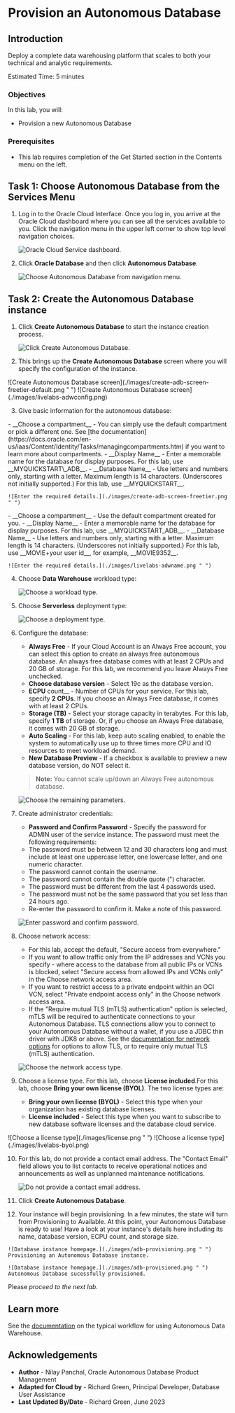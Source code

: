 # Provision an Autonomous Database

## Introduction

Deploy a complete data warehousing platform that scales to both your technical and analytic requirements.

Estimated Time: 5 minutes

### Objectives

In this lab, you will:

-   Provision a new Autonomous Database

### Prerequisites

-   This lab requires completion of the Get Started section in the Contents menu on the left.


## Task 1: Choose Autonomous Database from the Services Menu

1. Log in to the Oracle Cloud Interface. Once you log in, you arrive at the Oracle Cloud dashboard where you can see all the services available to you. Click the navigation menu in the upper left corner to show top level navigation choices.

    ![Oracle Cloud Service dashboard.](./images/cloud-service-dashboard.png " ")

2. Click **Oracle Database** and then click **Autonomous Database**.

    ![Choose Autonomous Database from navigation menu.](./images/navigation.png " ")

## Task 2: Create the Autonomous Database instance

1. Click **Create Autonomous Database** to start the instance creation process.

    ![Click Create Autonomous Database.](./images/create-adb-button.png " ")

2.  This brings up the __Create Autonomous Database__ screen where you will specify the configuration of the instance.

<if type="freetier">
    ![Create Autonomous Database screen](./images/create-adb-screen-freetier-default.png " ")
</if>
<if type="livelabs">
    ![Create Autonomous Database screen](./images/livelabs-adwconfig.png)
</if>

3. Give basic information for the autonomous database:

<if type="freetier">
    - __Choose a compartment__ - You can simply use the default compartment or pick a different one. See [the documentation](https://docs.oracle.com/en-us/iaas/Content/Identity/Tasks/managingcompartments.htm) if you want to learn more about compartments.
    - __Display Name__ - Enter a memorable name for the database for display purposes. For this lab, use __MYQUICKSTART\_ADB__.
    - __Database Name__ - Use letters and numbers only, starting with a letter. Maximum length is 14 characters. (Underscores not initially supported.) For this lab, use __MYQUICKSTART__.

    ![Enter the required details.](./images/create-adb-screen-freetier.png " ")
</if>
<if type="livelabs">
    - __Choose a compartment__ - Use the default compartment created for you.
    - __Display Name__ - Enter a memorable name for the database for display purposes. For this lab, use __MYQUICKSTART_ADB__.
    - __Database Name__ - Use letters and numbers only, starting with a letter. Maximum length is 14 characters. (Underscores not initially supported.) For this lab, use __MOVIE+your user id__, for example, __MOVIE9352__.

    ![Enter the required details.](./images/livelabs-adwname.png " ")
</if>

4. Choose __Data Warehouse__ workload type:

    ![Choose a workload type.](./images/adb-workload-type.png " ")

5. Choose __Serverless__ deployment type:

    ![Choose a deployment type.](./images/adb-deployment-type.png " ")

6. Configure the database:

    - __Always Free__ - If your Cloud Account is an Always Free account, you can select this option to create an always free autonomous database. An always free database comes with at least 2 CPUs and 20 GB of storage. For this lab, we recommend you leave Always Free unchecked.
    - __Choose database version__ - Select 19c as the database version.
    - __ECPU__ count__ - Number of CPUs for your service. For this lab, specify __2 CPUs__. If you choose an Always Free database, it comes with at least 2 CPUs.
    - __Storage (TB)__ - Select your storage capacity in terabytes. For this lab, specify __1 TB__ of storage. Or, if you choose an Always Free database, it comes with 20 GB of storage.
    - __Auto Scaling__ - For this lab, keep auto scaling enabled, to enable the system to automatically use up to three times more CPU and IO resources to meet workload demand.
    - __New Database Preview__ - If a checkbox is available to preview a new database version, do NOT select it.

    > **Note:** You cannot scale up/down an Always Free autonomous database.

    ![Choose the remaining parameters.](./images/adb-configure.png " ")

7. Create administrator credentials:

    - __Password and Confirm Password__ - Specify the password for ADMIN user of the service instance. The password must meet the following requirements:
    - The password must be between 12 and 30 characters long and must include at least one uppercase letter, one lowercase letter, and one numeric character.
    - The password cannot contain the username.
    - The password cannot contain the double quote (") character.
    - The password must be different from the last 4 passwords used.
    - The password must not be the same password that you set less than 24 hours ago.
    - Re-enter the password to confirm it. Make a note of this password.

    ![Enter password and confirm password.](./images/admin-credential.png " ")

8. Choose network access:
    - For this lab, accept the default, "Secure access from everywhere."
    - If you want to allow traffic only from the IP addresses and VCNs you specify - where access to the database from all public IPs or VCNs is blocked, select "Secure access from allowed IPs and VCNs only" in the Choose network access area.
    - If you want to restrict access to a private endpoint within an OCI VCN, select "Private endpoint access only" in the Choose network access area.
    - If the "Require mutual TLS (mTLS) authentication" option is selected, mTLS will be required to authenticate connections to your Autonomous Database. TLS connections allow you to connect to your Autonomous Database without a wallet, if you use a JDBC thin driver with JDK8 or above. See the [documentation for network options](https://docs.oracle.com/en/cloud/paas/autonomous-database/adbsa/support-tls-mtls-authentication.html#GUID-3F3F1FA4-DD7D-4211-A1D3-A74ED35C0AF5) for options to allow TLS, or to require only mutual TLS (mTLS) authentication.

    ![Choose the network access type.](./images/choose-network-access.png " ")


9. Choose a license type. <if type="freetier">For this lab, choose __License included__.</if><if type="livelabs">For this lab, choose __Bring your own license (BYOL)__.</if> The two license types are:
    - __Bring your own license (BYOL)__ - Select this type when your organization has existing database licenses.
    - __License included__ - Select this type when you want to subscribe to new database software licenses and the database cloud service.

<if type="freetier">
    ![Choose a license type](./images/license.png " ")
</if>
<if type="livelabs">
    ![Choose a license type](./images/livelabs-byol.png)
</if>

10. For this lab, do not provide a contact email address. The "Contact Email" field allows you to list contacts to receive operational notices and announcements as well as unplanned maintenance notifications.

    ![Do not provide a contact email address.](images/contact-email-field.png)

11. Click __Create Autonomous Database__.

12.  Your instance will begin provisioning. In a few minutes, the state will turn from Provisioning to Available. At this point, your Autonomous Database is ready to use! Have a look at your instance's details here including its name, database version, ECPU count, and storage size.

    ![Database instance homepage.](./images/adb-provisioning.png " ")
    Provisioning an Autonomous Database instance.

    ![Database instance homepage.](./images/adb-provisioned.png " ")
    Autonomous Database sucessfully provisioned.

Please *proceed to the next lab*.

## Learn more

See the [documentation](https://docs.oracle.com/en/cloud/paas/autonomous-data-warehouse-cloud/user/autonomous-workflow.html#GUID-5780368D-6D40-475C-8DEB-DBA14BA675C3) on the typical workflow for using Autonomous Data Warehouse.

## Acknowledgements

- **Author** - Nilay Panchal, Oracle Autonomous Database Product Management
- **Adapted for Cloud by** - Richard Green, Principal Developer, Database User Assistance
- **Last Updated By/Date** - Richard Green, June 2023
